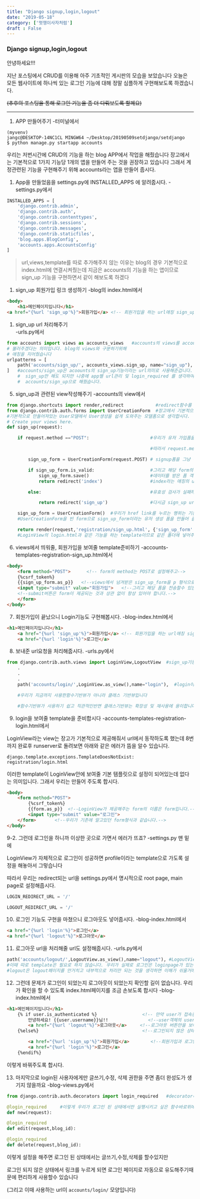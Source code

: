 ```yaml
---
title: "Django signup,login,logout"
date: "2019-05-18"
category: ['멋쟁이사자처럼']
draft : False
---
```



### Django signup,login,logout 

안녕하세요!!!

지난 포스팅에서 CRUD를 이용해 아주 기초적인 게시판의 모습을 보았습니다
오늘은 모든 웹사이트에 하나씩 있는 로그인 기능에 대해
정말 심플하게 구현해보도록 하겠습니다.

~~(추후의 포스팅을 통해 로그인 기능을 좀 더 다뤄보도록 할께요)~~

***

1. APP 만들어주기 
-터미널에서


```shell
(myvenv)
jangc@DESKTOP-14NC1CL MINGW64 ~/Desktop/20190509setdjango/setdjango
$ python manage.py startapp accounts
```
우리는 저번시간에 CRUD의 기능을 하는 blog APP에서 작업을 해줬습니다
장고에서는 기본적으로 1가지 기능당 1개의 앱을 만들어 주는 것을 권장하고 있습니다
그래서 계정관련된 기능을 구현해주기 위해 accounts라는 앱을 만들어 줍시다.

1. App을 만들었음을 settings.py에 INSTALLED_APPS 에 알려줍시다. 
-settings.py에서


```python
INSTALLED_APPS = [
    'django.contrib.admin',
    'django.contrib.auth',
    'django.contrib.contenttypes',
    'django.contrib.sessions',
    'django.contrib.messages',
    'django.contrib.staticfiles',
    'blog.apps.BlogConfig',
    'accounts.apps.AccountsConfig'
]

```
>url,views,template를 따로 추가해주지 않는 이유는 blog의 경우 기본적으로 index.html에 연결시켜줬는데 지금은 accounts의 기능을 하는 앱이므로 sign_up 기능을 구현하면서 같이 해보도록 하겠다


1. sign_up 회원가입 링크 생성하기 
-blog의 index.html에서

```html
<body>
    <h1>메인페이지입니다</h1>
<a href="{%url 'sign_up'%}">회원가입</a> <!-- 회원가입을 하는 url애칭 sign_up을 미리 지어줍시다-->
```

1. sign_up url 처리해주기  
-urls.py에서

```python
from accounts import views as accounts_views   #accounts의 views를 accounts_views로
# 불러주겠다는 의미입니다. blog의 views와 구분하기위해
# 애칭을 지어줬습니다
urlpatterns = [
    path('accounts/sign_up/', accounts_views.sign_up, name="sign_up"),
]   #accounts/sign_up은 acoounts의 sign_up기능이라는 url의미로 사용해준겁니다.
    #  sign_up만 해도 되지만 나중에 app별 url관리 및 login_required 를 생각하여 미리
    #  accounts/sign_up으로 해줬습니다.
```

5.  sign_up과 관련된 view작성해주기 
-accounts의 view에서

```python
from django.shortcuts import render,redirect            #redirect함수를 쓰기위해 추가로 import해줬습니다.
from django.contrib.auth.forms import UserCreationForm  #장고에서 기본적으로 제공해주는 UserCreationForm을 사용합니다
#기본적으로 만들어져있는 User모델에서 User생성을 쉽게 도와주는 모델폼으로 생각합시다.
# Create your views here.
def sign_up(request):

    if request.method =="POST":                       #우리가 유저 가입폼을 작성해서 submit을 해주는 것은 DATA를 수정하는 행위이므로 POST를 이용해 보내게 됩니다.

                                                      #따라서 request.method가 POST이면 해당 if절을 실행시키는데

        sign_up_form = UserCreationForm(request.POST) # signup폼을 그냥 생성하는게 아닌 request.POST로 넘어가는 DATA들 즉 우리가 입력한 ID와 PW를 넣어서 객체를 생성합니다

        if sign_up_form.is_valid:                     #그리고 해당 form의 요구대로 유효한 값이 입력이 되었으면
            sign_up_form.save()                       #데이터를 받은 폼 객체를 저장해주고
            return redirect('index')                  #index라는 애칭의 url요청을 redirect해줍니다.

        else:                                         #유효성 검사가 실패하게 되면

            return redirect('sign_up')                #다시금 sign_up url요청을 보내 페이지를 다시 리로드 해줍니다.

    sign_up_form = UserCreationForm()  #우리가 href link를 누르는 행위는 기본적으로 request get요청을 보냅니다. 따라서 get요청이 들어왔을때는
    #UserCreationForm을 빈 form으로 sign_up_form이라는 유저 생성 폼을 만들어 줍니다.

    return render(request,'registration/sign_up.html', {'sign_up_form':sign_up_form})  #그리고 우리는 유저생성폼을 전달해서 template에 띄워줍니다.
    #LoginView의 login.html과 같은 기능을 하는 template이므로 같은 폴더에 넣어주기 위해 LoginView의 login.html이 위치하는 폴더 밑에 미리 위치
```


6. views에서 띄워줄, 회원가입을 보여줄 template준비하기 -accounts-templates-registration-sign_up.html에서

```html
<body>
    <form method="POST">      <!-- form의 method는 POST로 설정해주고-->
    {%csrf_token%}
    {{sign_up_form.as_p}}   <!--views에서 넘겨받은 sign_up_form을 p 형식으로 보여줍시다-->
    <input type="submit" value="회원가입">   <!--그리고 해당 폼을 전송할수 있는 submit버튼을 만들어 줍시다-->
    <!--submit버튼은 form이 제공되는 것과 상관 없이 항상 있어야 합니다.-->
    </form>
</body>
```

7. 회원가입이 끝났으니 Login기능도 구현해봅시다. 
-blog-index.html에서

```html
<h1>메인페이지입니다</h1>
    <a href="{%url 'sign_up'%}">회원가입</a> <!-- 회원가입을 하는 url애칭 sign_up을 미리 지어줍시다-->
    <a href="{%url 'login'%}">로그인</a>
```

8. 보내준 url요청을 처리해줍시다.
-urls.py에서

```python
from django.contrib.auth.views import LoginView,LogoutView  #sign_up기능은 장고가 뷰를 제공해주지 않지만 Login고 Logout은 제공해주므로 가져다 씁시다
    .
    .
    .
    path('accounts/login/',LoginView.as_view(),name="login"),  #login이라는 애칭의 url요청이 들어오면 LoginView안에 있는 as_view()라는 메서드를 실행

    #우리가 지금까지 사용한함수기반뷰가 아니라 클래스 기반뷰입니다 

    #함수기반뷰가 사용하기 쉽고 직관적인반면 클래스기반뷰는 확장성 및 재사용에 용이합니다

```




9. login을 보여줄 template을 준비합시다 
-accounts-templates-registration-login.html에서

LoginView라는 view는 장고가 기본적으로 제공해줘서 url에서 동작하도록 했는데
8번까지 완료후 runserver로 돌려보면 아래와 같은 에러가 뜸을 알수 있습니다.

`django.template.exceptions.TemplateDoesNotExist: registration/login.html`

이러한 template이 LoginView안에 보여줄 기본 템플릿으로 설정이 되어있는데 없다는 의미입니다.
그래서 우리는 만들어 주도록 합시다.

```html
<body>
    <form method="POST">
        {%csrf_token%}
        {{form.as_p}}  <!--LoginView가 제공해주는 form의 이름은 form입니다.-->
        <input type="submit" value="로그인">
    </form>       <!--우리가 기존에 알고있던 form형식과 같습니다.-->
</body>
```

9-2. 그런데 로그인을 하니까 이상한 곳으로 가면서 에러가 뜨죠? 
-settings.py 맨 밑에

LoginView가 자체적으로 로그인이 성공하면 profile이라는 template으로 가도록 설정을 해놓아서 그렇습니다

따라서 우리는 redirect되는 url을 settings.py에서 명시적으로 root page, main page로 설정해줍시다.

```python
LOGIN_REDIRECT_URL = '/'

LOGOUT_REDIRECT_URL = '/'
```

10. 로그인 기능도 구현을 마쳤으니 로그아웃도 넣어줍시다. 
-blog-index.html에서

```html
<a href="{%url 'login'%}">로그인</a>
<a href="{%url 'logout'%}">로그아웃</a>
```

11. 로그아웃 url을 처리해줄 url도 설정해줍시다. 
-urls.py에서

```python
path('accounts/logout/',LogoutView.as_view(),name="logout"), #LogoutView는 url로 요청이 들어오면 LogoutView의 as_view()를 실행시키는데
#이때 따로 template은 필요로 하지 않습니다. 우리가 실제로 로그인은 loginpage가 있는반면
#logout은 logout페이지를 안거치고 내부적으로 처리만 되는 것을 생각하면 이해가 쉬울거에요
```

12. 그런데 문제가 로그인이 되었는지 로그아웃이 되었는지 확인할 길이 없습니다.
우리가 확인을 할 수 있도록 index.html페이지를 조금 손보도록 합시다 
-blog-index.html에서

```html
<h1>메인페이지입니다</h1>
    {% if user.is_authenticated %}                 <!-- 만약 user가 접속중이라면 즉 인증된 사용자라면-->
        안녕하세요! {{user.username}}님!!               <!--user객체의 usernamefield를 가져와 띄워주고-->
        <a href="{%url 'logout'%}">로그아웃</a>     <!--로그아웃 버튼만을 보여줍니다-->
    {%else%}                                       <!--로그인되지 않은 상태라면-->

        <a href="{%url 'sign_up'%}">회원가입</a>        <!--회원가입과 로그인 버튼을 보여줍니다.-->
        <a href="{%url 'login'%}">로그인</a>
    {%endif%}
```

이렇게 바꿔주도록 합시다.


13. 마지막으로 login된 사용자에게만 글쓰기,수정, 삭제 권한을 주면 좀더 완성도가 생기지 않을까요 
-blog-views.py에서

```python
from django.contrib.auth.decorators import login_required   #decorator라는 것은 ... 톡붙여서 해당 기능을 사용할수 있도록 해주는 편리한 녀석들입니다.

@login_required     #이렇게 우리가 로그인 된 상태에서만 실행시키고 싶은 함수바로위에 코드를 적어주도록 합시다.                                                
def new(request):

@login_required
def edit(request,blog_id):

@login_required
def delete(request,blog_id):

```

이렇게 설정을 해주면 로그인 된 상태에서는 글쓰기,수정,삭제를 할수있지만

로그인 되지 않은 상태에서 링크를 누르게 되면
로그인 페이지로 자동으로 유도해주기때문에 편리하게 사용할수 있습니다

(그리고 이때 사용하는 url이 `accounts/login/` 모양입니다)

